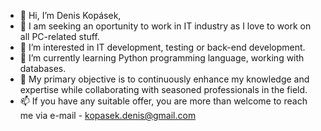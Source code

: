 - 👋 Hi, I’m Denis Kopásek,
- 👀 I am seeking an oportunity to work in IT industry as I love to work on all PC-related stuff.
- 👀 I’m interested in IT development, testing or back-end development.
- 🌱 I’m currently learning Python programming language, working with databases.
- 💞️ My primary objective is to continuously enhance my knowledge and expertise while collaborating
      with seasoned professionals in the field.
- 📫 If you have any suitable offer, you are more than welcome to reach me via e-mail - kopasek.denis@gmail.com

<!---
iDenisman/iDenisman is a ✨ special ✨ repository because its `README.md` (this file) appears on your GitHub profile.
You can click the Preview link to take a look at your changes.
--->
